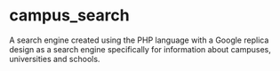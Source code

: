 # campus_search
A search engine created using the PHP language with a Google replica design as a search engine specifically for information about campuses, universities and schools.
